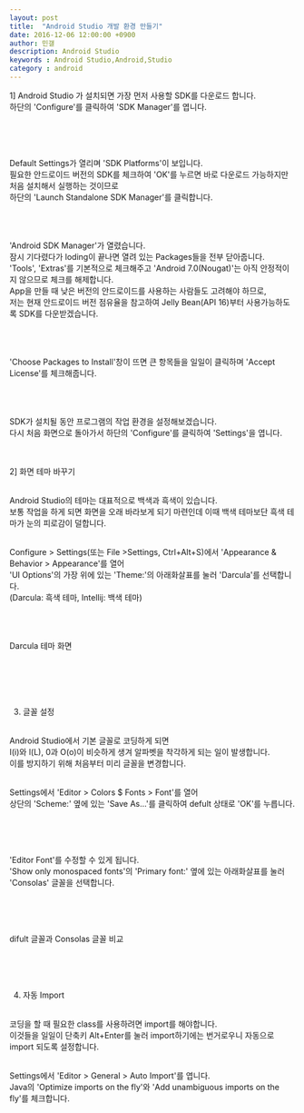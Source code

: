 ```yaml
---
layout: post
title:  "Android Studio 개발 환경 만들기"
date: 2016-12-06 12:00:00 +0900
author: 민갤
description: Android Studio 
keywords : Android Studio,Android,Studio
category : android
---
```


1] Android Studio 가 설치되면 가장 먼저 사용할 SDK를 다운로드 합니다.<br>하단의 'Configure'를 클릭하여 'SDK Manager'를 엽니다.<br><br>

<p class="t_center w30"><amp-img src="{{ "/img/post03/android18.jpg" | prepend: site.baseurl }}" alt="안드로이드 스튜디오 메뉴창" width="662" height="648" layout="responsive"></amp-img></p><br><br>

Default Settings가 열리며 'SDK Platforms'이 보입니다.<br>
필요한 안드로이드 버전의 SDK를 체크하여 'OK'를 누르면 바로 다운로드 가능하지만 처음 설치해서 실행하는 것이므로<br>
하단의 'Launch Standalone SDK Manager'를 클릭합니다.<br><br>

<p class="t_center w50"><amp-img src="{{ "/img/post03/android19.jpg" | prepend: site.baseurl }}" alt="안드로이드 스튜디오 환경설정" width="1023" height="695" layout="responsive"></amp-img></p><br><br>
'Android SDK Manager'가 열렸습니다.<br>
잠시 기다렸다가 loding이 끝나면 열려 있는 Packages들을 전부 닫아줍니다.<br>
'Tools', 'Extras'를 기본적으로 체크해주고 'Android 7.0(Nougat)'는 아직 안정적이지 않으므로 체크를 해제합니다.<br>
App을 만들 때 낮은 버전의 안드로이드를 사용하는 사람들도 고려해야 하므로,<br>
저는 현재 안드로이드 버전 점유율을 참고하여 Jelly Bean(API 16)부터 사용가능하도록 SDK를 다운받겠습니다.<br><br>

<p class="t_center w30"><amp-img src="{{ "/img/post03/android20.jpg" | prepend: site.baseurl }}" alt="SDK Manager" width="686" height="641" layout="responsive"></amp-img></p><br><br>
'Choose Packages to Install'창이 뜨면 큰 항목들을 일일이 클릭하며 'Accept License'를 체크해줍니다.<br><br>

<p class="t_center w30"><amp-img src="{{ "/img/post03/android21.jpg" | prepend: site.baseurl }}" alt="Choose Packages to Install" width="726" height="463" layout="responsive"></amp-img></p>
<p class="t_center w30"><amp-img src="{{ "/img/post03/android22.jpg" | prepend: site.baseurl }}" alt="Downloading Android SDK" width="686" height="641" layout="responsive"></amp-img></p><br><br>
SDK가 설치될 동안 프로그램의 작업 환경을 설정해보겠습니다.<br>
다시 처음 화면으로 돌아가서 하단의 'Configure'를 클릭하여 'Settings'을 엽니다.<br><br><br>

2] 화면 테마 바꾸기<br><br>

Android Studio의 테마는 대표적으로 백색과 흑색이 있습니다.<br>
보통 작업을 하게 되면 화면을 오래 바라보게 되기 마련인데 이때 백색 테마보단 흑색 테마가 눈의 피로감이 덜합니다.<br><br>

Configure > Settings(또는 File >Settings, Ctrl+Alt+S)에서 'Appearance & Behavior > Appearance'를 열어<br>
'UI Options'의 가장 위에 있는 'Theme:'의 아래화살표를 눌러 'Darcula'를 선택합니다.<br>
(Darcula: 흑색 테마, Intellij: 백색 테마)<br><br>

<p class="t_center w50"><amp-img src="{{ "/img/post03/android_theme01.jpg" | prepend: site.baseurl }}" alt="Theme Setting" width="1024" height="695" layout="responsive"></amp-img></p><br><br>
Darcula 테마 화면<br><br>

<p class="t_center w30"><amp-img src="{{ "/img/post03/android_theme02.jpg" | prepend: site.baseurl }}" alt="Theme Darck" width="662" height="489" layout="responsive"></amp-img></p><br><br><br>

3. 글꼴 설정<br><br>

Android Studio에서 기본 글꼴로 코딩하게 되면 <br>
I(i)와 l(L), 0과 O(o)이 비슷하게 생겨 알파벳을 착각하게 되는 일이 발생합니다.<br>
이를 방지하기 위해 처음부터 미리 글꼴을 변경합니다.<br><br>

Settings에서 'Editor > Colors $ Fonts > Font'를 열어<br>
상단의 'Scheme:' 옆에 있는 'Save As...'를 클릭하여 defult 상태로 'OK'를 누릅니다.<br><br>

<p class="t_center w50"><amp-img src="{{ "/img/post03/android_theme03.jpg" | prepend: site.baseurl }}" alt="Font Setting" width="1023" height="694" layout="responsive"></amp-img></p><br><br>

'Editor Font'를 수정할 수 있게 됩니다.<br>
'Show only monospaced fonts'의 'Primary font:' 옆에 있는 아래화살표를 눌러 'Consolas' 글꼴을 선택합니다.<br><br>

<p class="t_center w50"><amp-img src="{{ "/img/post03/android_theme04.jpg" | prepend: site.baseurl }}" alt="Font Setting2" width="1025" height="696" layout="responsive"></amp-img></p><br><br>

difult 글꼴과 Consolas 글꼴 비교<br><br>

<p class="t_center w30"><amp-img src="{{ "/img/post03/android_theme04_1.jpg" | prepend: site.baseurl }}" alt="Font default" width="759" height="337" layout="responsive"></amp-img></p>
<p class="t_center w30"><amp-img src="{{ "/img/post03/android_theme04_2.jpg" | prepend: site.baseurl }}" alt="Font Consolas" width="759" height="337" layout="responsive"></amp-img></p><br><br>


4. 자동 Import<br><br>

코딩을 할 때 필요한 class를 사용하려면 import를 해야합니다. <br>
이것들을 일일이 단축키 Alt+Enter를 눌러 import하기에는 번거로우니 자동으로 import 되도록 설정합니다.<br><br>

Settings에서 'Editor > General > Auto Import'를 엽니다.<br>
Java의 'Optimize imports on the fly'와 'Add unambiguous imports on the fly'를 체크합니다.<br><br>

<p class="t_center w50"><amp-img src="{{ "/img/post03/android_theme05.jpg" | prepend: site.baseurl }}" alt="Auto Import" width="1024" height="696" layout="responsive"></amp-img></p>